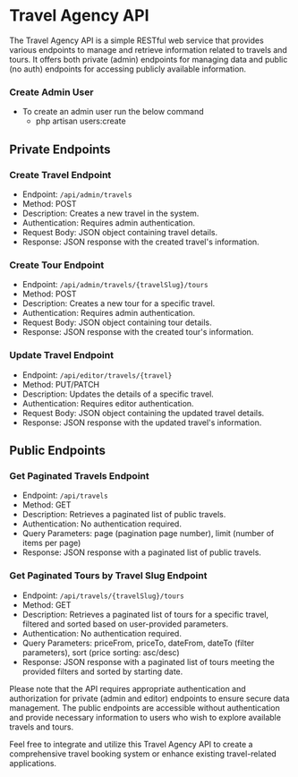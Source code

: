# Travel Agency API

The Travel Agency API is a simple RESTful web service that provides various endpoints to manage and retrieve information related to travels and tours. It offers both private (admin) endpoints for managing data and public (no auth) endpoints for accessing publicly available information.

### Create Admin User

-   To create an admin user run the below command
    -   php artisan users:create

## Private Endpoints

### Create Travel Endpoint

-   Endpoint: `/api/admin/travels`
-   Method: POST
-   Description: Creates a new travel in the system.
-   Authentication: Requires admin authentication.
-   Request Body: JSON object containing travel details.
-   Response: JSON response with the created travel's information.

### Create Tour Endpoint

-   Endpoint: `/api/admin/travels/{travelSlug}/tours`
-   Method: POST
-   Description: Creates a new tour for a specific travel.
-   Authentication: Requires admin authentication.
-   Request Body: JSON object containing tour details.
-   Response: JSON response with the created tour's information.

### Update Travel Endpoint

-   Endpoint: `/api/editor/travels/{travel}`
-   Method: PUT/PATCH
-   Description: Updates the details of a specific travel.
-   Authentication: Requires editor authentication.
-   Request Body: JSON object containing the updated travel details.
-   Response: JSON response with the updated travel's information.

## Public Endpoints

### Get Paginated Travels Endpoint

-   Endpoint: `/api/travels`
-   Method: GET
-   Description: Retrieves a paginated list of public travels.
-   Authentication: No authentication required.
-   Query Parameters: page (pagination page number), limit (number of items per page)
-   Response: JSON response with a paginated list of public travels.

### Get Paginated Tours by Travel Slug Endpoint

-   Endpoint: `/api/travels/{travelSlug}/tours`
-   Method: GET
-   Description: Retrieves a paginated list of tours for a specific travel, filtered and sorted based on user-provided parameters.
-   Authentication: No authentication required.
-   Query Parameters: priceFrom, priceTo, dateFrom, dateTo (filter parameters), sort (price sorting: asc/desc)
-   Response: JSON response with a paginated list of tours meeting the provided filters and sorted by starting date.

Please note that the API requires appropriate authentication and authorization for private (admin and editor) endpoints to ensure secure data management. The public endpoints are accessible without authentication and provide necessary information to users who wish to explore available travels and tours.

Feel free to integrate and utilize this Travel Agency API to create a comprehensive travel booking system or enhance existing travel-related applications.
